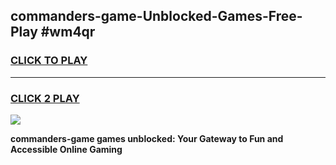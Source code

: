 
## commanders-game-Unblocked-Games-Free-Play #wm4qr
<h3>
<a href="https://us.freeplayer.one?title=commanders-game&ref=9M">CLICK TO PLAY</a></h3>
<hr>

<h3>
<a href="https://us.freeplayer.one?title=commanders-game&ref=9M">CLICK 2 PLAY</a>
  
</h3>

<a href="https://us.freeplayer.one?title=commanders-game&ref=9M"><img src="https://clearcache.store/games.png"></a>


**commanders-game games unblocked: Your Gateway to Fun and Accessible Online Gaming**
